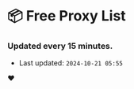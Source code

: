 # :package: Free Proxy List
### Updated every 15 minutes.

- Last updated: `2024-10-21 05:55`

:heart:
